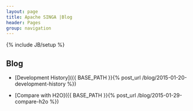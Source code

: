 ```yaml
---
layout: page
title: Apache SINGA |Blog
header: Pages
group: navigation
---
```

{% include JB/setup %}

## Blog

 * [Development History]({{ BASE_PATH }}{% post_url /blog/2015-01-20-development-history %})

 * [Compare with H2O]({{ BASE_PATH }}{% post_url /blog/2015-01-29-compare-h2o %})
